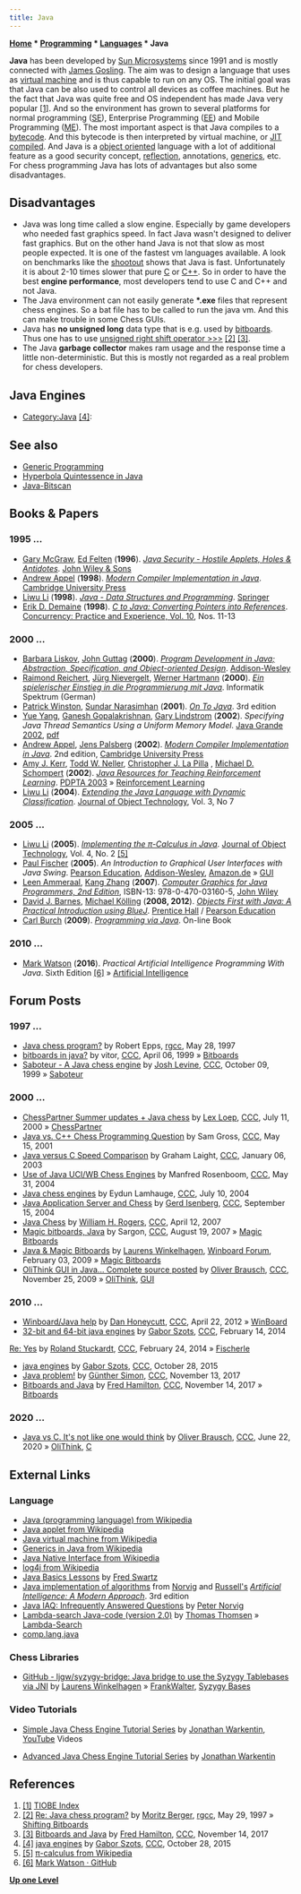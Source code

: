 ```yaml
---
title: Java
---
```

**[Home](Home "Home") \* [Programming](Programming "Programming") \* [Languages](Languages "Languages") \* Java**


**Java** has been developed by [Sun Microsystems](index.php?title=Sun_Microsystems&action=edit&redlink=1 "Sun Microsystems (page does not exist)") since 1991 and is mostly connected with [James Gosling](https://en.wikipedia.org/wiki/James_Gosling). The aim was to design a language that uses as [virtual machine](https://en.wikipedia.org/wiki/Virtual_machine) and is thus capable to run on any OS. The initial goal was that Java can be also used to control all devices as coffee machines. But he the fact that Java was quite free and OS independent has made Java very popular <a id="cite-note-1" href="#cite-ref-1">[1]</a>. And so the environment has grown to several platforms for normal programming ([SE](https://en.wikipedia.org/wiki/Java_Platform,_Standard_Edition)), Enterprise Programming ([EE](https://en.wikipedia.org/wiki/Java_Platform,_Enterprise_Edition)) and Mobile Programming ([ME](https://en.wikipedia.org/wiki/Java_Platform,_Micro_Edition)). The most important aspect is that Java compiles to a [bytecode](https://en.wikipedia.org/wiki/Bytecode). And this bytecode is then interpreted by virtual machine, or [JIT compiled](https://en.wikipedia.org/wiki/Just-in-time_compilation). And Java is a [object oriented](https://en.wikipedia.org/wiki/Object_oriented) language with a lot of additional feature as a good security concept, [reflection](https://en.wikipedia.org/wiki/Reflection_(computer_science)), annotations, [generics](https://en.wikipedia.org/wiki/Generics_in_Java), etc. For chess programming Java has lots of advantages but also some disadvantages.



## Disadvantages


* Java was long time called a slow engine. Especially by game developers who needed fast graphics speed. In fact Java wasn't designed to deliver fast graphics. But on the other hand Java is not that slow as most people expected. It is one of the fastest vm languages available. A look on benchmarks like the [shootout](http://dada.perl.it/shootout/) shows that Java is fast. Unfortunately it is about 2-10 times slower that pure [C](C "C") or [C++](Cpp "Cpp"). So in order to have the best **engine performance**, most developers tend to use C and C++ and not Java.
* The Java environment can not easily generate **\*.exe** files that represent chess engines. So a bat file has to be called to run the java vm. And this can make trouble in some Chess GUIs.
* Java has **no unsigned long** data type that is e.g. used by [bitboards](Bitboards "Bitboards"). Thus one has to use [unsigned right shift operator >>>](https://chessprogramming.wikispaces.com/General+Setwise+Operations#Shifting%20Bitboards) <a id="cite-note-2" href="#cite-ref-2">[2]</a> <a id="cite-note-3" href="#cite-ref-3">[3]</a>.
* The Java **garbage collector** makes ram usage and the response time a little non-deterministic. But this is mostly not regarded as a real problem for chess developers.






## Java Engines


* [Category:Java](Category:Java "Category:Java") <a id="cite-note-4" href="#cite-ref-4">[4]</a>:


## See also


* [Generic Programming](Generic_Programming "Generic Programming")
* [Hyperbola Quintessence in Java](Hyperbola_Quintessence#Java "Hyperbola Quintessence")
* [Java-Bitscan](Java-Bitscan "Java-Bitscan")


## Books & Papers


### 1995 ...


* [Gary McGraw](https://en.wikipedia.org/wiki/Gary_McGraw), [Ed Felten](Ed_Felten "Ed Felten") (**1996**). *[Java Security - Hostile Applets, Holes & Antidotes](https://openlibrary.org/books/OL7612897M/Java_Security)*. [John Wiley & Sons](https://en.wikipedia.org/wiki/John_Wiley_%26_Sons)
* [Andrew Appel](index.php?title=Andrew_Appel&action=edit&redlink=1 "Andrew Appel (page does not exist)") (**1998**). *[Modern Compiler Implementation in Java](https://www.cs.princeton.edu/~appel/modern/java/)*. [Cambridge University Press](https://en.wikipedia.org/wiki/Cambridge_University_Press)
* [Liwu Li](Liwu_Li "Liwu Li") (**1998**). *[Java - Data Structures and Programming](https://link.springer.com/book/10.1007%2F978-3-642-95851-9)*. [Springer](https://en.wikipedia.org/wiki/Springer_Science%2BBusiness_Media)
* [Erik D. Demaine](Erik_D._Demaine "Erik D. Demaine") (**1998**). *[C to Java: Converting Pointers into References](http://erikdemaine.org/papers/CPE98/)*. [Concurrency: Practice and Experience, Vol. 10](https://dblp.org/db/journals/concurrency/concurrency10.html), Nos. 11-13


### 2000 ...


* [Barbara Liskov](Barbara_Liskov "Barbara Liskov"), [John Guttag](https://en.wikipedia.org/wiki/John_Guttag) (**2000**). *[Program Development in Java; Abstraction, Specification, and Object-oriented Design](https://www.amazon.com/Program-Development-Java-Specification-Object-Oriented/dp/0201657686/ref=sr_1_1?s=books&ie=UTF8&qid=1344621866&sr=1-1)*. [Addison-Wesley](https://en.wikipedia.org/wiki/Addison-Wesley)
* [Raimond Reichert](http://beat.doebe.li/bibliothek/p01018.html), [Jürg Nievergelt](J%C3%BCrg_Nievergelt "Jürg Nievergelt"), [Werner Hartmann](http://beat.doebe.li/bibliothek/p00342.html) (**2000**). *[Ein spielerischer Einstieg in die Programmierung mit Java](http://beat.doebe.li/bibliothek/t02012.html)*. Informatik Spektrum (German)
* [Patrick Winston](Patrick_Winston "Patrick Winston"), [Sundar Narasimhan](https://www.sabre.com/about/executive-leadership/sundar-narasimhan/) (**2001**). *[On To Java](http://people.csail.mit.edu/phw/OnToJava/)*. 3rd edition
* [Yue Yang](https://dblp.uni-trier.de/pers/hd/y/Yang:Yue), [Ganesh Gopalakrishnan](https://dblp.uni-trier.de/pers/hd/g/Gopalakrishnan:Ganesh), [Gary Lindstrom](Gary_Lindstrom "Gary Lindstrom") (**2002**). *Specifying Java Thread Semantics Using a Uniform Memory Model*. [Java Grande 2002](https://dblp.uni-trier.de/db/conf/java/java2002.html), [pdf](http://formalverification.cs.utah.edu/yyang/papers/umm_old.pdf)
* [Andrew Appel](index.php?title=Andrew_Appel&action=edit&redlink=1 "Andrew Appel (page does not exist)"), [Jens Palsberg](https://dblp.uni-trier.de/pers/hd/p/Palsberg:Jens) (**2002**). *[Modern Compiler Implementation in Java](http://www.cambridge.org/catalogue/catalogue.asp?isbn=9780521820608)*. 2nd edition, [Cambridge University Press](https://en.wikipedia.org/wiki/Cambridge_University_Press)
* [Amy J. Kerr](https://dblp.uni-trier.de/pers/hd/k/Kerr:Amy_J=), [Todd W. Neller](Todd_W._Neller "Todd W. Neller"), [Christopher J. La Pilla](https://dblp.uni-trier.de/pers/hd/p/Pilla:Christopher_J=_La) , [Michael D. Schompert](https://dblp.uni-trier.de/pers/hd/s/Schompert:Michael_D=) (**2002**). *[Java Resources for Teaching Reinforcement Learning](https://www.semanticscholar.org/paper/Java-Resources-for-Teaching-Reinforcement-Learning-Kerr-Neller/3d84018eb8b8668c13d1d4f6efca4442af2915b4)*. [PDPTA 2003](https://dblp.uni-trier.de/db/conf/pdpta/pdpta2003-3.html) » [Reinforcement Learning](Reinforcement_Learning "Reinforcement Learning")
* [Liwu Li](Liwu_Li "Liwu Li") (**2004**). *[Extending the Java Language with Dynamic Classification](http://www.jot.fm/contents/issue_2004_07/article2.html)*. [Journal of Object Technology](https://en.wikipedia.org/wiki/The_Journal_of_Object_Technology), Vol. 3, No 7


### 2005 ...


* [Liwu Li](Liwu_Li "Liwu Li") (**2005**). *[Implementing the π-Calculus in Java](http://www.jot.fm/issues/issue_2005_03/article5/)*. [Journal of Object Technology](https://en.wikipedia.org/wiki/The_Journal_of_Object_Technology), Vol. 4, No. 2 <a id="cite-note-5" href="#cite-ref-5">[5]</a>
* [Paul Fischer](Paul_Fischer "Paul Fischer") (**2005**). *An Introduction to Graphical User Interfaces with Java Swing*. [Pearson Education](https://en.wikipedia.org/wiki/Pearson_Education), [Addison-Wesley](https://en.wikipedia.org/wiki/Addison-Wesley), [Amazon.de](http://www.amazon.de/Introduction-Graphical-User-Interfaces-Swing/dp/0321220706) » [GUI](GUI "GUI")
* [Leen Ammeraal](Leen_Ammeraal "Leen Ammeraal"), [Kang Zhang](http://www.utdallas.edu/~kzhang/) (**2007**). *[Computer Graphics for Java Programmers, 2nd Edition](http://home.planet.nl/%7Eammeraal/grjava2e.html)*, ISBN-13: 978-0-470-03160-5, [John Wiley](http://eu.wiley.com/WileyCDA/Section/id-300022.html)
* [David J. Barnes](David_J._Barnes "David J. Barnes"), [Michael Kölling](https://en.wikipedia.org/wiki/Michael_K%C3%B6lling) (**2008, 2012**). *[Objects First with Java: A Practical Introduction using BlueJ](https://www.bluej.org/objects-first/)*. [Prentice Hall](https://en.wikipedia.org/wiki/Prentice_Hall) / [Pearson Education](https://en.wikipedia.org/wiki/Pearson_PLC)
* [Carl Burch](http://www.cburch.com/index.html) (**2009**). *[Programming via Java](http://www.toves.org/books/java/index.html)*. On-line Book


### 2010 ...


* [Mark Watson](Mark_Watson "Mark Watson") (**2016**). *Practical Artificial Intelligence Programming With Java*. Sixth Edition <a id="cite-note-6" href="#cite-ref-6">[6]</a> » [Artificial Intelligence](Artificial_Intelligence "Artificial Intelligence")


## Forum Posts


### 1997 ...


* [Java chess program?](https://groups.google.com/d/msg/rec.games.chess.computer/o3AMPvhmY3o/sh0xjWnVyHMJ) by Robert Epps, [rgcc](Computer_Chess_Forums "Computer Chess Forums"), May 28, 1997
* [bitboards in java?](https://www.stmintz.com/ccc/index.php?id=48176) by vitor, [CCC](CCC "CCC"), April 06, 1999 » [Bitboards](Bitboards "Bitboards")
* [Saboteur - A Java chess engine](https://www.stmintz.com/ccc/index.php?id=72423) by [Josh Levine](index.php?title=Josh_Levine&action=edit&redlink=1 "Josh Levine (page does not exist)"), [CCC](CCC "CCC"), October 09, 1999 » [Saboteur](index.php?title=Saboteur&action=edit&redlink=1 "Saboteur (page does not exist)")


### 2000 ...


* [ChessPartner Summer updates + Java chess](https://www.stmintz.com/ccc/index.php?id=118709) by [Lex Loep](Lex_Loep "Lex Loep"), [CCC](CCC "CCC"), July 11, 2000 » [ChessPartner](ChessPartner "ChessPartner")
* [Java vs. C++ Chess Programming Question](https://www.stmintz.com/ccc/index.php?id=169936) by Sam Gross, [CCC](CCC "CCC"), May 15, 2001
* [Java versus C Speed Comparison](https://www.stmintz.com/ccc/index.php?id=275303) by Graham Laight, [CCC](CCC "CCC"), January 06, 2003
* [Use of Java UCI/WB Chess Engines](https://www.stmintz.com/ccc/index.php?id=368309) by Manfred Rosenboom, [CCC](CCC "CCC"), May 31, 2004
* [Java chess engines](https://www.stmintz.com/ccc/index.php?id=375592) by Eydun Lamhauge, [CCC](CCC "CCC"), July 10, 2004
* [Java Application Server and Chess](https://www.stmintz.com/ccc/index.php?id=387745) by [Gerd Isenberg](Gerd_Isenberg "Gerd Isenberg"), [CCC](CCC "CCC"), September 15, 2004
* [Java Chess](http://www.talkchess.com/forum/viewtopic.php?t=13046) by [William H. Rogers](William_H._Rogers "William H. Rogers"), [CCC](CCC "CCC"), April 12, 2007
* [Magic bitboards, Java](http://www.talkchess.com/forum/viewtopic.php?t=15896) by Sargon, [CCC](CCC "CCC"), August 19, 2007 » [Magic Bitboards](Magic_Bitboards "Magic Bitboards")
* [Java & Magic Bitboards](http://www.open-aurec.com/wbforum/viewtopic.php?f=4&t=49948) by [Laurens Winkelhagen](Laurens_Winkelhagen "Laurens Winkelhagen"), [Winboard Forum](Computer_Chess_Forums "Computer Chess Forums"), February 03, 2009 » [Magic Bitboards](Magic_Bitboards "Magic Bitboards")
* [OliThink GUI in Java... Complete source posted](http://www.talkchess.com/forum/viewtopic.php?t=30793) by [Oliver Brausch](Oliver_Brausch "Oliver Brausch"), [CCC](CCC "CCC"), November 25, 2009 » [OliThink](OliThink "OliThink"), [GUI](GUI "GUI")


### 2010 ...


* [Winboard/Java help](http://www.talkchess.com/forum/viewtopic.php?t=43411) by [Dan Honeycutt](Dan_Honeycutt "Dan Honeycutt"), [CCC](CCC "CCC"), April 22, 2012 » [WinBoard](WinBoard "WinBoard")
* [32-bit and 64-bit java engines](http://www.talkchess.com/forum/viewtopic.php?t=51279) by [Gabor Szots](Gabor_Szots "Gabor Szots"), [CCC](CCC "CCC"), February 14, 2014


 [Re: Yes](http://www.talkchess.com/forum/viewtopic.php?t=51279&start=3) by [Roland Stuckardt](Roland_Stuckardt "Roland Stuckardt"), [CCC](CCC "CCC"), February 24, 2014 » [Fischerle](Fischerle "Fischerle")
* [java engines](http://www.talkchess.com/forum/viewtopic.php?t=58080) by [Gabor Szots](Gabor_Szots "Gabor Szots"), [CCC](CCC "CCC"), October 28, 2015
* [Java problem!](http://www.talkchess.com/forum/viewtopic.php?t=65718) by [Günther Simon](G%C3%BCnther_Simon "Günther Simon"), [CCC](CCC "CCC"), November 13, 2017
* [Bitboards and Java](http://www.talkchess.com/forum/viewtopic.php?t=65724) by [Fred Hamilton](index.php?title=Fred_Hamilton&action=edit&redlink=1 "Fred Hamilton (page does not exist)"), [CCC](CCC "CCC"), November 14, 2017 » [Bitboards](Bitboards "Bitboards")


### 2020 ...


* [Java vs C. It's not like one would think](http://www.talkchess.com/forum3/viewtopic.php?f=7&t=74256) by [Oliver Brausch](Oliver_Brausch "Oliver Brausch"), [CCC](CCC "CCC"), June 22, 2020 » [OliThink](OliThink "OliThink"), [C](C "C")


## External Links


### Language


* [Java (programming language) from Wikipedia](https://en.wikipedia.org/wiki/Java_%28programming_language%29)
* [Java applet from Wikipedia](https://en.wikipedia.org/wiki/Java_applet)
* [Java virtual machine from Wikipedia](https://en.wikipedia.org/wiki/Java_virtual_machine)
* [Generics in Java from Wikipedia](https://en.wikipedia.org/wiki/Generics_in_Java)
* [Java Native Interface from Wikipedia](https://en.wikipedia.org/wiki/Java_Native_Interface)
* [log4j from Wikipedia](https://en.wikipedia.org/wiki/Log4j)
* [Java Basics Lessons](http://leepoint.net/JavaBasics/index.html) by [Fred Swartz](Fred_Swartz "Fred Swartz")
* [Java implementation of algorithms](https://github.com/aimacode/aima-java) from [Norvig](Peter_Norvig "Peter Norvig") and [Russell's](Stuart_Russell "Stuart Russell") *[Artificial Intelligence: A Modern Approach](http://aima.cs.berkeley.edu/)*. 3rd edition
* [Java IAQ: Infrequently Answered Questions](http://norvig.com/java-iaq.html) by [Peter Norvig](Peter_Norvig "Peter Norvig")
* [Lambda-search Java-code (version 2.0)](http://www.t-t.dk/go/cg2000/code20.html) by [Thomas Thomsen](index.php?title=Thomas_Thomsen&action=edit&redlink=1 "Thomas Thomsen (page does not exist)") » [Lambda-Search](index.php?title=Lambda-Search&action=edit&redlink=1 "Lambda-Search (page does not exist)")
* [comp.lang.java](https://groups.google.com/forum/#!forum/comp.lang.java)


### Chess Libraries


* [GitHub - ljgw/syzygy-bridge: Java bridge to use the Syzygy Tablebases via JNI](https://github.com/ljgw/syzygy-bridge) by [Laurens Winkelhagen](Laurens_Winkelhagen "Laurens Winkelhagen") » [FrankWalter](FrankWalter "FrankWalter"), [Syzygy Bases](Syzygy_Bases "Syzygy Bases")


### Video Tutorials


* [Simple Java Chess Engine Tutorial Series](https://www.youtube.com/playlist?list=PLQV5mozTHmaffB0rBsD6m9VN1azgo5wXl) by [Jonathan Warkentin](Jonathan_Warkentin "Jonathan Warkentin"), [YouTube](https://en.wikipedia.org/wiki/YouTube) Videos


 
* [Advanced Java Chess Engine Tutorial Series](https://www.youtube.com/playlist?list=PLQV5mozTHmacMeRzJCW_8K3qw2miYqd0c) by [Jonathan Warkentin](Jonathan_Warkentin "Jonathan Warkentin")


## References


1. <a id="cite-ref-1" href="#cite-note-1">[1]</a> [TIOBE Index](http://www.tiobe.com/index.php/content/paperinfo/tpci/index.html)
2. <a id="cite-ref-2" href="#cite-note-2">[2]</a> [Re: Java chess program?](https://groups.google.com/d/msg/rec.games.chess.computer/o3AMPvhmY3o/1yZhMk3_VlIJ) by [Moritz Berger](Moritz_Berger "Moritz Berger"), [rgcc](Computer_Chess_Forums "Computer Chess Forums"), May 29, 1997 » [Shifting Bitboards](General_Setwise_Operations#ShiftingBitboards "General Setwise Operations")
3. <a id="cite-ref-3" href="#cite-note-3">[3]</a> [Bitboards and Java](http://www.talkchess.com/forum/viewtopic.php?t=65724) by [Fred Hamilton](index.php?title=Fred_Hamilton&action=edit&redlink=1 "Fred Hamilton (page does not exist)"), [CCC](CCC "CCC"), November 14, 2017
4. <a id="cite-ref-4" href="#cite-note-4">[4]</a> [java engines](http://www.talkchess.com/forum/viewtopic.php?t=58080) by [Gabor Szots](Gabor_Szots "Gabor Szots"), [CCC](CCC "CCC"), October 28, 2015
5. <a id="cite-ref-5" href="#cite-note-5">[5]</a> [π-calculus from Wikipedia](https://en.wikipedia.org/wiki/%CE%A0-calculus)
6. <a id="cite-ref-6" href="#cite-note-6">[6]</a> [Mark Watson · GitHub](https://github.com/mark-watson)

**[Up one Level](Languages "Languages")**







 
